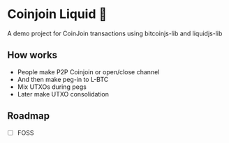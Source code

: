 # Coinjoin Liquid 🌊

 A demo project for CoinJoin transactions using bitcoinjs-lib and liquidjs-lib

## How works 

- People make P2P Coinjoin or open/close channel
- And then make peg-in to L-BTC
- Mix UTXOs during pegs
- Later make UTXO consolidation

## Roadmap

- [ ] FOSS
